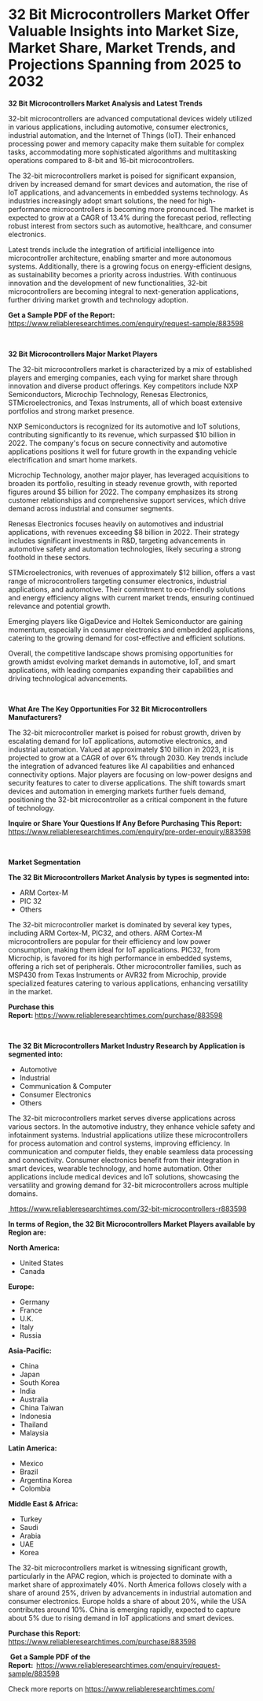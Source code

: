 <p><h1>32 Bit Microcontrollers Market Offer Valuable Insights into Market Size, Market Share, Market Trends, and Projections Spanning from 2025 to 2032</h1></p><p><strong>32 Bit Microcontrollers Market Analysis and Latest Trends</strong></p>
<p><p>32-bit microcontrollers are advanced computational devices widely utilized in various applications, including automotive, consumer electronics, industrial automation, and the Internet of Things (IoT). Their enhanced processing power and memory capacity make them suitable for complex tasks, accommodating more sophisticated algorithms and multitasking operations compared to 8-bit and 16-bit microcontrollers.</p><p>The 32-bit microcontrollers market is poised for significant expansion, driven by increased demand for smart devices and automation, the rise of IoT applications, and advancements in embedded systems technology. As industries increasingly adopt smart solutions, the need for high-performance microcontrollers is becoming more pronounced. The market is expected to grow at a CAGR of 13.4% during the forecast period, reflecting robust interest from sectors such as automotive, healthcare, and consumer electronics.</p><p>Latest trends include the integration of artificial intelligence into microcontroller architecture, enabling smarter and more autonomous systems. Additionally, there is a growing focus on energy-efficient designs, as sustainability becomes a priority across industries. With continuous innovation and the development of new functionalities, 32-bit microcontrollers are becoming integral to next-generation applications, further driving market growth and technology adoption.</p></p>
<p><strong>Get a Sample PDF of the Report:&nbsp;</strong> <a href="https://www.reliableresearchtimes.com/enquiry/request-sample/883598?utm_campaign=2866&utm_medium=2&utm_source=Github&utm_content=ia&utm_term=24022025&utm_id=32-bit-microcontrollers">https://www.reliableresearchtimes.com/enquiry/request-sample/883598</a></p>
<p>&nbsp;</p>
<p><strong>32 Bit Microcontrollers Major Market Players</strong></p>
<p><p>The 32-bit microcontrollers market is characterized by a mix of established players and emerging companies, each vying for market share through innovation and diverse product offerings. Key competitors include NXP Semiconductors, Microchip Technology, Renesas Electronics, STMicroelectronics, and Texas Instruments, all of which boast extensive portfolios and strong market presence.</p><p>NXP Semiconductors is recognized for its automotive and IoT solutions, contributing significantly to its revenue, which surpassed $10 billion in 2022. The company's focus on secure connectivity and automotive applications positions it well for future growth in the expanding vehicle electrification and smart home markets.</p><p>Microchip Technology, another major player, has leveraged acquisitions to broaden its portfolio, resulting in steady revenue growth, with reported figures around $5 billion for 2022. The company emphasizes its strong customer relationships and comprehensive support services, which drive demand across industrial and consumer segments.</p><p>Renesas Electronics focuses heavily on automotives and industrial applications, with revenues exceeding $8 billion in 2022. Their strategy includes significant investments in R&D, targeting advancements in automotive safety and automation technologies, likely securing a strong foothold in these sectors.</p><p>STMicroelectronics, with revenues of approximately $12 billion, offers a vast range of microcontrollers targeting consumer electronics, industrial applications, and automotive. Their commitment to eco-friendly solutions and energy efficiency aligns with current market trends, ensuring continued relevance and potential growth.</p><p>Emerging players like GigaDevice and Holtek Semiconductor are gaining momentum, especially in consumer electronics and embedded applications, catering to the growing demand for cost-effective and efficient solutions.</p><p>Overall, the competitive landscape shows promising opportunities for growth amidst evolving market demands in automotive, IoT, and smart applications, with leading companies expanding their capabilities and driving technological advancements.</p></p>
<p>&nbsp;</p>
<p><strong>What Are The Key Opportunities For 32 Bit Microcontrollers Manufacturers?</strong></p>
<p><p>The 32-bit microcontroller market is poised for robust growth, driven by escalating demand for IoT applications, automotive electronics, and industrial automation. Valued at approximately $10 billion in 2023, it is projected to grow at a CAGR of over 6% through 2030. Key trends include the integration of advanced features like AI capabilities and enhanced connectivity options. Major players are focusing on low-power designs and security features to cater to diverse applications. The shift towards smart devices and automation in emerging markets further fuels demand, positioning the 32-bit microcontroller as a critical component in the future of technology.</p></p>
<p><strong>Inquire or Share Your Questions If Any Before Purchasing This Report:</strong> <a href="https://www.reliableresearchtimes.com/enquiry/pre-order-enquiry/883598?utm_campaign=2866&utm_medium=2&utm_source=Github&utm_content=ia&utm_term=24022025&utm_id=32-bit-microcontrollers">https://www.reliableresearchtimes.com/enquiry/pre-order-enquiry/883598</a></p>
<p>&nbsp;</p>
<p><strong>Market Segmentation</strong></p>
<p><strong>The 32 Bit Microcontrollers Market Analysis by types is segmented into:</strong></p>
<p><ul><li>ARM Cortex-M</li><li>PIC 32</li><li>Others</li></ul></p>
<p><p>The 32-bit microcontroller market is dominated by several key types, including ARM Cortex-M, PIC32, and others. ARM Cortex-M microcontrollers are popular for their efficiency and low power consumption, making them ideal for IoT applications. PIC32, from Microchip, is favored for its high performance in embedded systems, offering a rich set of peripherals. Other microcontroller families, such as MSP430 from Texas Instruments or AVR32 from Microchip, provide specialized features catering to various applications, enhancing versatility in the market.</p></p>
<p><strong>Purchase this Report:&nbsp;</strong><a href="https://www.reliableresearchtimes.com/purchase/883598?utm_campaign=2866&utm_medium=2&utm_source=Github&utm_content=ia&utm_term=24022025&utm_id=32-bit-microcontrollers">https://www.reliableresearchtimes.com/purchase/883598</a></p>
<p>&nbsp;</p>
<p><strong>The 32 Bit Microcontrollers Market Industry Research by Application is segmented into:</strong></p>
<p><ul><li>Automotive</li><li>Industrial</li><li>Communication & Computer</li><li>Consumer Electronics</li><li>Others</li></ul></p>
<p><p>The 32-bit microcontrollers market serves diverse applications across various sectors. In the automotive industry, they enhance vehicle safety and infotainment systems. Industrial applications utilize these microcontrollers for process automation and control systems, improving efficiency. In communication and computer fields, they enable seamless data processing and connectivity. Consumer electronics benefit from their integration in smart devices, wearable technology, and home automation. Other applications include medical devices and IoT solutions, showcasing the versatility and growing demand for 32-bit microcontrollers across multiple domains.</p></p>
<p><a href="https://www.reliableresearchtimes.com/32-bit-microcontrollers-r883598?utm_campaign=2866&utm_medium=2&utm_source=Github&utm_content=ia&utm_term=24022025&utm_id=32-bit-microcontrollers">&nbsp;https://www.reliableresearchtimes.com/32-bit-microcontrollers-r883598</a></p>
<p><strong>In terms of Region, the 32 Bit Microcontrollers Market Players available by Region are:</strong></p>
<p>
    <p> <strong> North America: </strong>
        <ul>
            <li>United States</li>
            <li>Canada</li>
        </ul>
        </p> 
    <p> <strong> Europe: </strong>
        <ul>
            <li>Germany</li>
            <li>France</li>
            <li>U.K.</li>
            <li>Italy</li>
            <li>Russia</li>
        </ul>
        </p> 
    <p> <strong> Asia-Pacific: </strong>
        <ul>
            <li>China</li>
            <li>Japan</li>
            <li>South Korea</li>
            <li>India</li>
            <li>Australia</li>
            <li>China Taiwan</li>
            <li>Indonesia</li>
            <li>Thailand</li>
            <li>Malaysia</li>
        </ul>
        </p> 
    <p> <strong> Latin America: </strong>
        <ul>
            <li>Mexico</li>
            <li>Brazil</li>
            <li>Argentina Korea</li>
            <li>Colombia</li>
        </ul>
        </p> 
    <p> <strong> Middle East & Africa: </strong>
        <ul>
            <li>Turkey</li>
            <li>Saudi</li>
            <li>Arabia</li>
            <li>UAE</li>
            <li>Korea</li>
        </ul>
    </p>
    </p>
<p><p>The 32-bit microcontrollers market is witnessing significant growth, particularly in the APAC region, which is projected to dominate with a market share of approximately 40%. North America follows closely with a share of around 25%, driven by advancements in industrial automation and consumer electronics. Europe holds a share of about 20%, while the USA contributes around 10%. China is emerging rapidly, expected to capture about 5% due to rising demand in IoT applications and smart devices.</p></p>
<p><strong>Purchase this Report: </strong><a href="https://www.reliableresearchtimes.com/purchase/883598?utm_campaign=2866&utm_medium=2&utm_source=Github&utm_content=ia&utm_term=24022025&utm_id=32-bit-microcontrollers">https://www.reliableresearchtimes.com/purchase/883598</a></p>
<p>&nbsp;<strong>Get a Sample PDF of the Report:&nbsp;&nbsp;</strong><a href="https://www.reliableresearchtimes.com/enquiry/request-sample/883598?utm_campaign=2866&utm_medium=2&utm_source=Github&utm_content=ia&utm_term=24022025&utm_id=32-bit-microcontrollers">https://www.reliableresearchtimes.com/enquiry/request-sample/883598</a></p>
<p><strong></strong></p>
<p>Check more reports on <a href="https://www.reliableresearchtimes.com/?utm_campaign=2866&utm_medium=2&utm_source=Github&utm_content=ia&utm_term=24022025&utm_id=32-bit-microcontrollers">https://www.reliableresearchtimes.com/</a></p>
